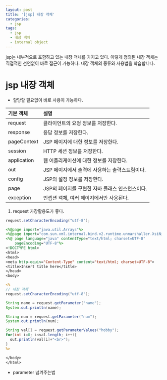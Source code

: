 ```yaml
---
layout: post
title: '[jsp] 내장 객체'
categories:
  - jsp
tags:
  - jsp
  - 내장 객체
  - internal object
---
```



jsp는 내부적으로 포함하고 있는 내장 객체를 가지고 있다. 이렇게 정의된 내장 객체는 직접적인 선언없이 바로 접근이 가능하다.
내장 객체의 종류와 사용법을 학습합니다.



# jsp 내장 객체


- 할당할 필요없이 바로 사용이 가능하다.

| 기본 객체 | 설명 |
| :------------- | :------------- |
| request | 클라이언트의 요청 정보를 저장한다. |
| response | 응답 정보를 저장한다. |
| pageContext | JSP 페이지에 대한 정보를 저장한다. |
| session | HTTP 세션 정보를 저장한다. |
| application | 웹 어플리케이션에 대한 정보를 저장한다. |
| out | JSP 페이지에서 출력에 사용하는 출력스트림이다. |
| config | JSP의 설정 정보를 저장한다. |
| page | JSP의 페이지를 구현한 자바 클래스 인스턴스이다. |
| exception| 인셉션 객체, 여러 페이지에서만 사용된다.|



1. request  가장활용도가 좋다.

```java
request.setCharacterEncoding("utf-8");
```


```jsp
<%@page import="java.util.Arrays"%>
<%@page import="com.sun.xml.internal.bind.v2.runtime.unmarshaller.XsiNilLoader.Array"%>
<%@ page language="java" contentType="text/html; charset=UTF-8"
    pageEncoding="UTF-8"%>
<!DOCTYPE html>
<html>
<head>
<meta http-equiv="Content-Type" content="text/html; charset=UTF-8">
<title>Insert title here</title>
</head>
<body>

<%
// 내장 객체
request.setCharacterEncoding("utf-8");

String name = request.getParameter("name");
System.out.println(name);

String num = request.getParameter("num");
System.out.println(num);

String val[] = request.getParameterValues("hobby");
for(int i=0; i<val.length; i++){
  out.println(val[i]+"<br>");
}
%>

</body>
</html>
```

- parameter 넘겨주는법
